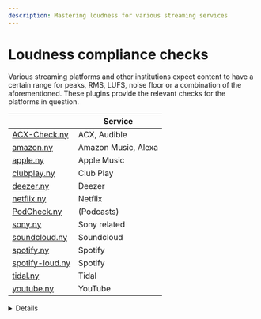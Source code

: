 ```yaml
---
description: Mastering loudness for various streaming services
---
```


# Loudness compliance checks

Various streaming platforms and other institutions expect content to have a certain range for peaks, RMS, LUFS, noise floor or a combination of the aforementioned. These plugins provide the relevant checks for the platforms in question.

<table><thead><tr><th data-type="files"></th><th>Service</th></tr></thead><tbody><tr><td><a href="../.gitbook/assets/ACX-Check.ny">ACX-Check.ny</a></td><td>ACX, Audible</td></tr><tr><td><a href="../.gitbook/assets/amazon.ny">amazon.ny</a></td><td>Amazon Music, Alexa</td></tr><tr><td><a href="../.gitbook/assets/apple.ny">apple.ny</a></td><td>Apple Music</td></tr><tr><td><a href="../.gitbook/assets/clubplay.ny">clubplay.ny</a></td><td>Club Play</td></tr><tr><td><a href="../.gitbook/assets/deezer.ny">deezer.ny</a></td><td>Deezer</td></tr><tr><td><a href="../.gitbook/assets/netflix.ny">netflix.ny</a></td><td>Netflix</td></tr><tr><td><a href="../.gitbook/assets/PodCheck.ny">PodCheck.ny</a></td><td>(Podcasts)</td></tr><tr><td><a href="../.gitbook/assets/sony.ny">sony.ny</a></td><td>Sony related</td></tr><tr><td><a href="../.gitbook/assets/soundcloud.ny">soundcloud.ny</a></td><td>Soundcloud</td></tr><tr><td><a href="../.gitbook/assets/spotify.ny">spotify.ny</a></td><td>Spotify</td></tr><tr><td><a href="../.gitbook/assets/spotify-loud.ny">spotify-loud.ny</a></td><td>Spotify</td></tr><tr><td><a href="../.gitbook/assets/tidal.ny">tidal.ny</a></td><td>Tidal</td></tr><tr><td><a href="../.gitbook/assets/youtube.ny">youtube.ny</a></td><td>YouTube</td></tr></tbody></table>



<details>

<summary>Details</summary>

Authors: Will McCown, Steve Daulton, Philip Collier

Original ACX plugin by Will McCown. Modifications for services other than ACX by Philip Collier.

**Displayed Results**

* **Peak leve**l\
  Maximum peak level in the selection
* **RMS level**\
  The RMS level of the selected audio.
* **Noise floo**r\
  The RMS level of the quietest 500 milliseconds in the selection
* **Warnings**: _(These are only displayed when applicable.)_

**Limitations**

* These tools provide useful guidance, but they do not guarantee that the services in question will reject or modify the uploaded sounds anyway. This particularly goes for ACX, which has additional quality standards not measured by this tool.
* The Noise Floor measurement is taken from the quietest half second of audio found in the selection. If one part of the selection is quieter than the rest, you will get a false value. Also note that ACX requires a very quiet noise floor to be present.
* Minimum selection length is 1/2 second.
* Maximum selection length is about 2.14 billion samples (13.5 hours at a sample rate of 44100 Hz)

Also beware that some noise sources are worse than others, and noise such as the 1000 Hz whine found in some USB audio interfaces may result in an ACX rejection even though it is below the -60 dBFS noise floor requirement.

</details>
